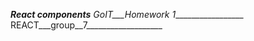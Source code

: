 __________React components_________
GoIT___Homework 1__________________
REACT___group__7___________________
